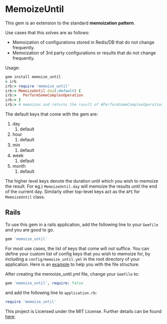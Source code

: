 # MemoizeUntil

This gem is an extension to the standard **memoization pattern**.

Use cases that this solves are as follows:

* Memoization of configurations stored in Redis/DB that do not change frequently.
* Memoization of 3rd party configurations or results that do not change frequently.

Usage:

```ruby
gem install memoize_until
> irb
irb:> require 'memoize_until'
irb:> MemoizeUntil.day(:default) {
irb:> 	PerformSomeComplexOperation
irb:> }
irb:> # memoizes and returns the result of #PerformSomeComplexOperation
```

The default keys that come with the gem are: 

1. day
	1. default
1. hour
	1. default
1. min
	1. default
1. week
	1. default
1. month
	1. default

The higher level keys denote the duration until which you wish to memoize the result. For eg.) `MemoizeUntil.day` will memoize the results until the end of the current day. Similarly other top-level keys act as the `API` for `MemoizeUntil` class.

## Rails

To use this gem in a rails application, add the following line to your `Gemfile` and you are good to go.

```ruby
gem 'memoize_until'
```

For most use cases, the list of keys that come will not suffice. You can define your custom list of config keys that you wish to memoize for, by including a `config/memoize_until.yml` in the root directory of your application. Here is an [example](/examples/memoize_until.yml) to help you with the file structure. 

After creating the memoize_until.yml file, change your `Gemfile` to:
```ruby
gem 'memoize_until', require: false
```
and add the following line to `application.rb`:
```ruby
require 'memoize_until'
```

This project is Licensed under the MIT License. Further details can be found [here](/LICENSE).